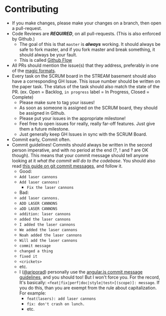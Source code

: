 # Contributing

* If you make changes, please make your changes on a branch, then open a pull-request.
* Code Reviews are ***REQUIRED***, on all pull-requests. (This is also enforced by Github.)
    * The goal of this is that `master` is ***always*** working. It should always be safe to fork
      master, and if you fork master and break something, it should always be your fault.
    * This is called [Github Flow][]
* All PRs should mention the issue(s) that they address, preferably in one of the [magic formats][].
* Every task on the SCRUM board in the STREAM basement should also have a corresponding GH Issue.
  This issue number should be written on the paper task. The status of the task should also match
  the state of the PR. (ex. Open = Backlog, `in progress` label = In Progress, Closed = Complete)
    * Please make sure to tag your issues!
    * As soon as someone is assigned on the SCRUM board, they should be assigned in Github.
    * Please put your issues in the appropriate milestone!
	* Feel free to open issues for really, really far-off features. Just give them a future milestone.
    * Just generally keep GH Issues in sync with the SCRUM Board.
* Commit early, Commit often.
* Commit guidelines! Commits should always be written in the second person imperative, and with no period
  at the end (?, ! and &#8253; are OK though). This means that your commit message should tell anyone
  looking at it _what the commit will do to the codebase_. You should also read [this guide on git commit messages](http://chris.beams.io/posts/git-commit/),
  and follow it.
    * Good:
	* `Add laser cannons`
	* `Add laser cannons!`
        * `Fix the laser cannons`
    * Bad:
	* `add laser cannons.`
	* `ADD LASER CANNONS`
	* `aDD LASER CANNONS`
	* `addition: laser cannons`
	* `added the laser cannons`
	* `I added the laser cannons`
	* `We added the laser cannons`
	* `Noah added the laser cannons`
	* `Will add the laser cannons`
	* `commit message`
	* `changed a thing`
	* `fixed it`
	* `<crickets>`
	* etc.
    * I ([@ariporad][]) personally use the [angular.js commit message guidelines][ang-cmg], and you
      should too! But I won't force you. For the record, It's basically:
      `<feat|fix|perf|doc|style|test>[(scope)]: message`. If you do this, than you are exempt from the rule about capitalization. For example:
	    * `feat(lasers): add laser cannons`
	    * `fix: don't crash on lunch.`
	    * etc.


[this guide on git commit messages]: http://chris.beams.io/posts/git-commit/ "Or Else"
[Github Flow]: https://guides.github.com/introduction/flow/ "Github Flow"
[@ariporad]: https://github.com/ariporad "@ariporad"
[ang-cmg]: https://github.com/angular/angular.js/blob/master/CONTRIBUTING.md#commit
[magic formats]: https://github.com/blog/1506-closing-issues-via-pull-requests
